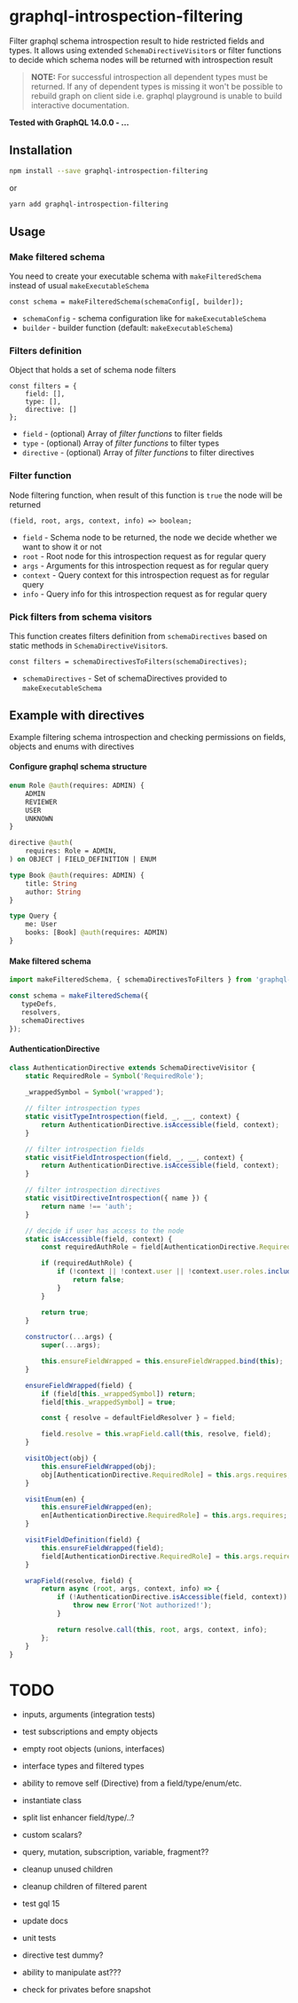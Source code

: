 # graphql-introspection-filtering

Filter graphql schema introspection result to hide restricted fields and types. 
It allows using extended `SchemaDirectiveVisitor`s or filter functions to decide which
schema nodes will be returned with introspection result  

> **NOTE:** For successful introspection all dependent types must be returned.
If any of dependent types is missing it won't be possible to rebuild graph on
client side i.e. graphql playground is unable to build interactive documentation. 

**Tested with GraphQL 14.0.0 - ...**

## Installation
```bash
npm install --save graphql-introspection-filtering
```
or
```bash
yarn add graphql-introspection-filtering
```

## Usage

### Make filtered schema
You need to create your executable schema with `makeFilteredSchema` instead of usual `makeExecutableSchema`
```
const schema = makeFilteredSchema(schemaConfig[, builder]);
```
- `schemaConfig` - schema configuration like for `makeExecutableSchema`
- `builder` - builder function (default: `makeExecutableSchema`)

### Filters definition
Object that holds a set of schema node filters

```
const filters = {
    field: [],
    type: [],
    directive: []
};
```
- `field` - (optional) Array of _filter functions_ to filter fields
- `type` - (optional) Array of _filter functions_ to filter types
- `directive` - (optional) Array of _filter functions_ to filter directives

### Filter function
Node filtering function, when result of this function is `true` the node will be returned
```
(field, root, args, context, info) => boolean;
```
- `field` - Schema node to be returned, the node we decide whether we want to show it or not
- `root` - Root node for this introspection request as for regular query
- `args` - Arguments for this introspection request as for regular query
- `context` - Query context for this introspection request as for regular query
- `info` - Query info for this introspection request as for regular query

### Pick filters from schema visitors
This function creates filters definition from `schemaDirectives` based on static methods in 
`SchemaDirectiveVisitor`s.
```
const filters = schemaDirectivesToFilters(schemaDirectives);
```
- `schemaDirectives` - Set of schemaDirectives provided to `makeExecutableSchema`

## Example with directives
Example filtering schema introspection and checking permissions on fields,
objects and enums with directives

#### Configure graphql schema structure
```graphql schema
enum Role @auth(requires: ADMIN) {
    ADMIN
    REVIEWER
    USER
    UNKNOWN
}

directive @auth(
    requires: Role = ADMIN,
) on OBJECT | FIELD_DEFINITION | ENUM

type Book @auth(requires: ADMIN) {
    title: String
    author: String
}

type Query {
    me: User
    books: [Book] @auth(requires: ADMIN)
}
```

#### Make filtered schema
```js
import makeFilteredSchema, { schemaDirectivesToFilters } from 'graphql-introspection-filtering';

const schema = makeFilteredSchema({
   typeDefs,
   resolvers,
   schemaDirectives
});
```

#### AuthenticationDirective 
```js
class AuthenticationDirective extends SchemaDirectiveVisitor {
    static RequiredRole = Symbol('RequiredRole');
    
    _wrappedSymbol = Symbol('wrapped');

    // filter introspection types
    static visitTypeIntrospection(field, _, __, context) {
        return AuthenticationDirective.isAccessible(field, context);
    }

    // filter introspection fields
    static visitFieldIntrospection(field, _, __, context) {
        return AuthenticationDirective.isAccessible(field, context);
    }

    // filter introspection directives
    static visitDirectiveIntrospection({ name }) {
        return name !== 'auth';
    }

    // decide if user has access to the node
    static isAccessible(field, context) {
        const requiredAuthRole = field[AuthenticationDirective.RequiredRole];

        if (requiredAuthRole) {
            if (!context || !context.user || !context.user.roles.includes(requiredAuthRole)) {
                return false;
            }
        }

        return true;
    }
    
    constructor(...args) {
        super(...args);

        this.ensureFieldWrapped = this.ensureFieldWrapped.bind(this);
    }

    ensureFieldWrapped(field) {
        if (field[this._wrappedSymbol]) return;
        field[this._wrappedSymbol] = true;

        const { resolve = defaultFieldResolver } = field;

        field.resolve = this.wrapField.call(this, resolve, field);
    }

    visitObject(obj) {
        this.ensureFieldWrapped(obj);
        obj[AuthenticationDirective.RequiredRole] = this.args.requires;
    }

    visitEnum(en) {
        this.ensureFieldWrapped(en);
        en[AuthenticationDirective.RequiredRole] = this.args.requires;
    }

    visitFieldDefinition(field) {
        this.ensureFieldWrapped(field);
        field[AuthenticationDirective.RequiredRole] = this.args.requires;
    }

    wrapField(resolve, field) {
        return async (root, args, context, info) => {
            if (!AuthenticationDirective.isAccessible(field, context)) {
                throw new Error('Not authorized!');
            }

            return resolve.call(this, root, args, context, info);
        };
    }
}
```

# TODO
* inputs, arguments (integration tests)
* test subscriptions and empty objects
* empty root objects (unions, interfaces)
* interface types and filtered types

* ability to remove self (Directive) from a field/type/enum/etc.
* instantiate class
* split list enhancer field/type/..?

* custom scalars?
* query, mutation, subscription, variable, fragment??
* cleanup unused children
* cleanup children of filtered parent

* test gql 15
* update docs
* unit tests
* directive test dummy?
* ability to manipulate ast???
* check for privates before snapshot

